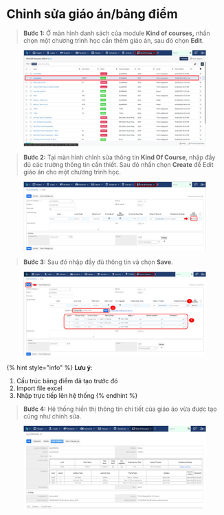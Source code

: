 # Chỉnh sửa giáo án/bảng điểm

> **Bước 1:** Ở màn hình danh sách của module **Kind of courses,** nhấn chọn một chương trình học cần thêm giáo án, sau đó chọn **Edit**.

<figure><img src="../../.gitbook/assets/image (13) (2).png" alt=""><figcaption></figcaption></figure>

> **Bước 2:** Tại màn hình chỉnh sửa thông tin **Kind Of Course**, nhập đầy đủ các trường thông tin cần thiết. Sau đó nhấn chọn **Create** để Edit giáo án cho một chương trình học.

<figure><img src="../../.gitbook/assets/image (16) (1).png" alt=""><figcaption></figcaption></figure>

> **Bước 3:** Sau đó nhập đầy đủ thông tin và chọn **Save**.

<figure><img src="../../.gitbook/assets/image (5) (6).png" alt=""><figcaption></figcaption></figure>

{% hint style="info" %}
**Lưu ý**:

1. Cấu trúc bảng điểm đã tạo trước đó
2. Import file excel
3. Nhập trực tiếp lên hệ thống
{% endhint %}

> **Bước 4:** Hệ thống hiển thị thông tin chi tiết của giáo áo vừa được tạo cũng như chỉnh sửa.

<figure><img src="../../.gitbook/assets/image (1) (4).png" alt=""><figcaption></figcaption></figure>
